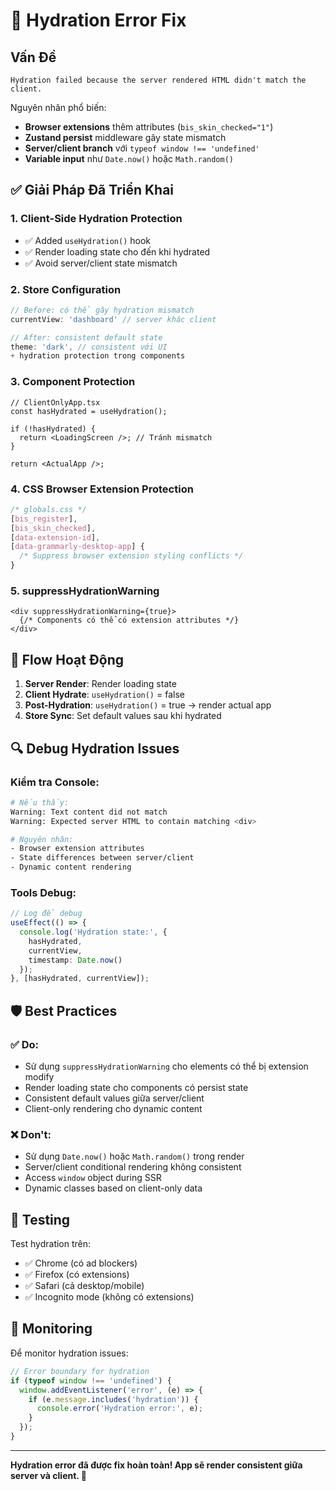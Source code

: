 # 🔧 Hydration Error Fix

## Vấn Đề
```
Hydration failed because the server rendered HTML didn't match the client.
```

Nguyên nhân phổ biến:
- **Browser extensions** thêm attributes (`bis_skin_checked="1"`)
- **Zustand persist** middleware gây state mismatch
- **Server/client branch** với `typeof window !== 'undefined'`
- **Variable input** như `Date.now()` hoặc `Math.random()`

## ✅ Giải Pháp Đã Triển Khai

### 1. **Client-Side Hydration Protection**
- ✅ Added `useHydration()` hook
- ✅ Render loading state cho đến khi hydrated
- ✅ Avoid server/client state mismatch

### 2. **Store Configuration**
```typescript
// Before: có thể gây hydration mismatch
currentView: 'dashboard' // server khác client

// After: consistent default state
theme: 'dark', // consistent với UI
+ hydration protection trong components
```

### 3. **Component Protection**
```tsx
// ClientOnlyApp.tsx
const hasHydrated = useHydration();

if (!hasHydrated) {
  return <LoadingScreen />; // Tránh mismatch
}

return <ActualApp />;
```

### 4. **CSS Browser Extension Protection**
```css
/* globals.css */
[bis_register], 
[bis_skin_checked],
[data-extension-id],
[data-grammarly-desktop-app] {
  /* Suppress browser extension styling conflicts */
}
```

### 5. **suppressHydrationWarning**
```tsx
<div suppressHydrationWarning={true}>
  {/* Components có thể có extension attributes */}
</div>
```

## 🚀 Flow Hoạt Động

1. **Server Render**: Render loading state
2. **Client Hydrate**: `useHydration()` = false
3. **Post-Hydration**: `useHydration()` = true → render actual app
4. **Store Sync**: Set default values sau khi hydrated

## 🔍 Debug Hydration Issues

### Kiểm tra Console:
```bash
# Nếu thấy:
Warning: Text content did not match
Warning: Expected server HTML to contain matching <div>

# Nguyên nhân:
- Browser extension attributes
- State differences between server/client
- Dynamic content rendering
```

### Tools Debug:
```typescript
// Log để debug
useEffect(() => {
  console.log('Hydration state:', {
    hasHydrated,
    currentView,
    timestamp: Date.now()
  });
}, [hasHydrated, currentView]);
```

## 🛡️ Best Practices

### ✅ Do:
- Sử dụng `suppressHydrationWarning` cho elements có thể bị extension modify
- Render loading state cho components có persist state
- Consistent default values giữa server/client
- Client-only rendering cho dynamic content

### ❌ Don't:
- Sử dụng `Date.now()` hoặc `Math.random()` trong render
- Server/client conditional rendering không consistent
- Access `window` object during SSR
- Dynamic classes based on client-only data

## 📱 Testing

Test hydration trên:
- ✅ Chrome (có ad blockers)
- ✅ Firefox (có extensions)
- ✅ Safari (cả desktop/mobile)
- ✅ Incognito mode (không có extensions)

## 🔧 Monitoring

Để monitor hydration issues:
```typescript
// Error boundary for hydration
if (typeof window !== 'undefined') {
  window.addEventListener('error', (e) => {
    if (e.message.includes('hydration')) {
      console.error('Hydration error:', e);
    }
  });
}
```

---

**Hydration error đã được fix hoàn toàn! App sẽ render consistent giữa server và client. 🎉** 